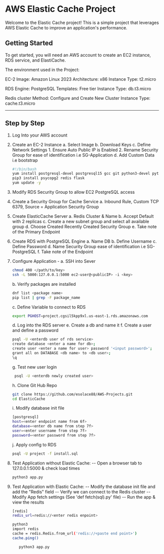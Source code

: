 # AWS Elastic Cache Project

Welcome to the Elastic Cache project! This is a simple project that leverages AWS Elastic Cache to improve an application's performance. 

## Getting Started

To get started, you will need an AWS account to create an EC2 instance, RDS service, and ElastiCache.

The environment used in the Project:

EC-2
  Image: Amazon Linux 2023
  Architecture: x86
  Instance Type: t2.micro

RDS
  Engine: PostgreSQL
  Templates: Free tier
  Instance Type: db.t3.micro

Redis cluster
  Method: Configure and Create New Cluster
  Instance Type: cache.t3.micro

-------------

## Step by Step 

1. Log Into your AWS account

2. Create an EC-2 Instance 
	a. Select Image 
	b. Download Keys
	c. Define Network Settings
		1. Ensure Auto Public IP is Enabled
		2. Rename Security Group for ease of identification i.e SG-Application
	d. Add Custom Data i.e bootstrap
      ```bash
      #!/bin/bash
      yum install postgresql-devel postgresql15 gcc git python3-devel python3-pip -y 
      pip3 install psycopg2 redis flask
      yum update -y      
      ```

3. Modify RDS Security Group to allow EC2 PostgreSQL access

4. Create a Security Group for Cache Service
	a. Inbound Rule, Custom TCP 6379, Source = Application Security Group
      
5. Create ElasticCache Server 
	a. Redis Cluster & Name
	b. Accept Default with 2 replicas
	c. Create a new subnet group and select all available group
	d. Choose Created Recently Created Security Group
	e. Take note of the Primary Endpoint

6. Create RDS with PostgreSQL Engine
	a. Name DB
	b. Define Username
	c. Define Password
	d. Name Security Group ease of identification i.e SG-PostgreSQL
	f. Take note of the Endpoint

7. Configure Application -
	a. SSH into Sever
      ```bash
      chmod 400 </path/to/key>
      ssh -L 5000:127.0.0.1:5000 ec2-user@<publicIP> -i <key>
      ```
	b. Verify packages are installed
      ```bash
      dnf list <package name>
      pip list | grep -F package_name
      ```
	c. Define Variable to connect to RDS
      ```bash
      export PGHOST=project.cgsil5kpp9xl.us-east-1.rds.amazonaws.com
      ```
	d. Log into the RDS server
	e. Create a db and name it
	f. Create a user and define a password
      ```bash
      psql -U <enterdb user of rds service>
      create database <enter a name for db>;
      create user <enter a name for user> password '<input password>';
      grant all on DATABASE <db name> to <db user>;
      \q
      ```
	g. Test new user login
      ```bash
       psql -U <enterdb newly created user>
      ```
	h. Clone Git Hub Repo
      ```bash
      git clone https://github.com/esolace88/AWS-Projects.git
      cd ElasticCache
      ```
	i. Modify database init file
      ```bash
      [postgresql]
      host=<enter endpoint name from 6f>
      database=<enter db name from step 7f>
      user=<enter username from step 7f>
      password=<enter password from step 7f>

      ```
	j. Apply config to RDS
      ```bash
      psql -U project -f install.sql
      ```
8. Test Application without Elastic Cache:
-- Open a browser tab to 127.0.0.1:5000 & check load times 
   ```bash
   python3 app.py
   ```
9. Test Application with Elastic Cache:
-- Modify the database init file and add the "Redis" field
-- Verify we can connect to the Redis cluster
-- Modify App fetch settings (See 'def fetch(sql).py' file)
-- Run the app & view the results
     
   	 ```bash
	[redis]
	redis_url=redis://<enter redis enpoint>

	python3
   	import redis
	cache = redis.Redis.from_url('redis://<paste end point>')
	cache.ping()

    	python3 app.py
   	```

